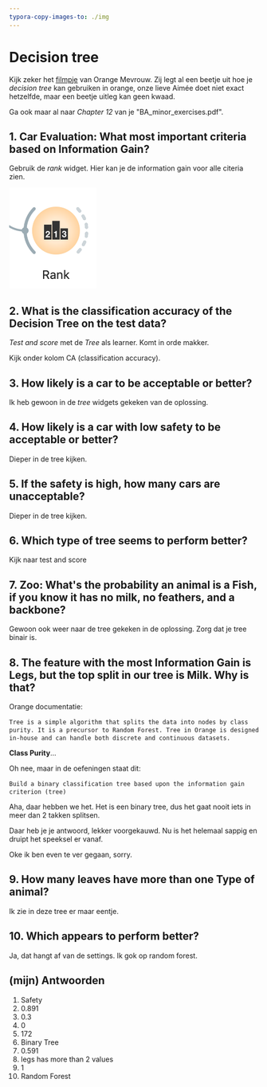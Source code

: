 ```yaml
---
typora-copy-images-to: ./img
---
```


# Decision tree

Kijk zeker het [filmpje](https://www.youtube.com/watch?v=D6zd7m2aYqU&vl=en) van Orange Mevrouw. Zij legt al een beetje uit hoe je *decision tree* kan gebruiken in orange, onze lieve Aimée doet niet exact hetzelfde, maar een beetje uitleg kan geen kwaad.

Ga ook maar al naar *Chapter 12* van je "BA_minor_exercises.pdf".



## 1. Car Evaluation: What most important criteria based on Information Gain?

Gebruik de *rank* widget. Hier kan je de information gain voor alle citeria zien.

![image-20200510173632997](img/image-20200510173632997.png)

## 2. What is the classification accuracy of the Decision Tree on the test data?

*Test and score* met de *Tree* als learner. Komt in orde makker.

Kijk onder kolom CA (classification accuracy).

## 3. How likely is a car to be acceptable or better?

Ik heb gewoon in de *tree* widgets gekeken van de oplossing. 

## 4. How likely is a car with low safety to be acceptable or better?

Dieper in de tree kijken. 

## 5. If the safety is high, how many cars are unacceptable?

Dieper in de tree kijken.

## 6. Which type of tree seems to perform better?

Kijk naar test and score

## 7. Zoo: What's the probability an animal is a Fish, if you know it has no milk, no feathers, and a backbone?

Gewoon ook weer naar de tree gekeken in de oplossing. Zorg dat je tree binair is. 

## 8. The feature with the most Information Gain is Legs, but the top split in our tree is Milk. Why is that?

Orange documentatie:

```
Tree is a simple algorithm that splits the data into nodes by class purity. It is a precursor to Random Forest. Tree in Orange is designed in-house and can handle both discrete and continuous datasets.
```

**Class Purity**... 

Oh nee, maar in de oefeningen staat dit: 

```
Build a binary classification tree based upon the information gain criterion (tree)
```

Aha, daar hebben we het. Het is een binary tree, dus het gaat nooit iets in meer dan 2 takken splitsen.

Daar heb je je antwoord, lekker voorgekauwd. Nu is het helemaal sappig en druipt het speeksel er vanaf.

Oke ik ben even te ver gegaan, sorry.

## 9. How many leaves have more than one Type of animal?

Ik zie in deze tree er maar eentje.

## 10. Which appears to perform better?

Ja, dat hangt af van de settings. Ik gok op random forest.

## (mijn) Antwoorden

1. Safety
2. 0.891
3. 0.3
4. 0
5. 172
6. Binary Tree
7. 0.591
8. legs has more than 2 values 
9. 1
10. Random Forest
